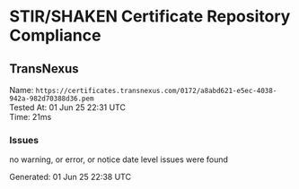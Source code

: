 # STIR/SHAKEN Certificate Repository Compliance

## TransNexus

Name: `https://certificates.transnexus.com/0172/a8abd621-e5ec-4038-942a-982d70388d36.pem`\
Tested At: 01 Jun 25 22:31 UTC\
Time: 21ms

### Issues

no warning, or error, or notice date level issues were found

Generated: 01 Jun 25 22:38 UTC